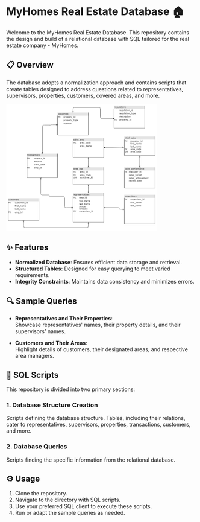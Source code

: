 # MyHomes Real Estate Database :house:

Welcome to the MyHomes Real Estate Database. This repository contains the design and build of a relational database with SQL tailored for the real estate company - MyHomes.

## :clipboard: Overview

The database adopts a normalization approach and contains scripts that create tables designed to address questions related to representatives, supervisors, properties, customers, covered areas, and more.
<p float="left">
  <img src="./database_design.drawio.png" width="400" />
</p>

## :sparkles: Features

- **Normalized Database**: Ensures efficient data storage and retrieval.
- **Structured Tables**: Designed for easy querying to meet varied requirements.
- **Integrity Constraints**: Maintains data consistency and minimizes errors.

## :mag: Sample Queries

- **Representatives and Their Properties**:  
  Showcase representatives' names, their property details, and their supervisors' names.

- **Customers and Their Areas**:  
  Highlight details of customers, their designated areas, and respective area managers.

## :page_facing_up: SQL Scripts

This repository is divided into two primary sections:

### 1. Database Structure Creation
Scripts defining the database structure. Tables, including their relations, cater to representatives, supervisors, properties, transactions, customers, and more.

### 2. Database Queries
Scripts finding the specific information from the relational database.

## :gear: Usage
1. Clone the repository.
2. Navigate to the directory with SQL scripts.
3. Use your preferred SQL client to execute these scripts.
4. Run or adapt the sample queries as needed.
